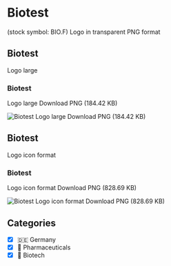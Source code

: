 # Biotest
 (stock symbol: BIO.F) Logo in transparent PNG format

## Biotest
 Logo large

### Biotest
 Logo large Download PNG (184.42 KB)

![Biotest
 Logo large Download PNG (184.42 KB)](/img/orig/BIO.F_BIG-917a07e5.png)

## Biotest
 Logo icon format

### Biotest
 Logo icon format Download PNG (828.69 KB)

![Biotest
 Logo icon format Download PNG (828.69 KB)](/img/orig/BIO.F-f920cd7a.png)



## Categories
- [x] 🇩🇪 Germany
- [x] 💊 Pharmaceuticals
- [x] 🧬 Biotech
